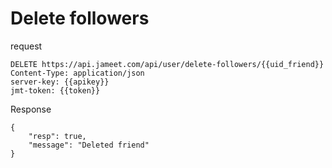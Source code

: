 # Delete followers

request

```http request
DELETE https://api.jameet.com/api/user/delete-followers/{{uid_friend}}
Content-Type: application/json
server-key: {{apikey}}
jmt-token: {{token}}

```

Response

```http request
{
    "resp": true,
    "message": "Deleted friend"
}
```